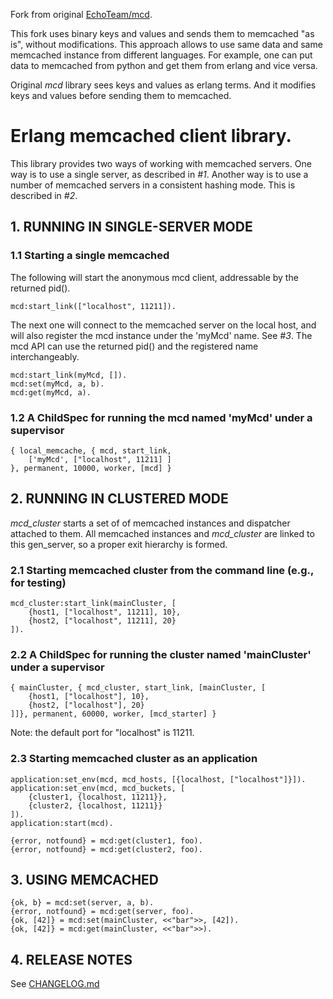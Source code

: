 Fork from original [EchoTeam/mcd](https://github.com/EchoTeam/mcd).

This fork uses binary keys and values and sends them to memcached "as is", without modifications.
This approach allows to use same data and same memcached instance from different languages.
For example, one can put data to memcached from python and get them from erlang and vice versa.

Original *mcd* library sees keys and values as erlang terms.
And it modifies keys and values before sending them to memcached.


# Erlang memcached client library.

This library provides two ways of working with memcached servers. One way
is to use a single server, as described in *#1*. Another way is to use a number
of memcached servers in a consistent hashing mode. This is described in *#2*.


## 1. RUNNING IN SINGLE-SERVER MODE

### 1.1  Starting a single memcached

The following will start the anonymous mcd client,
addressable by the returned pid().

    mcd:start_link(["localhost", 11211]).

The next one will connect to the memcached server on the local host,
and will also register the mcd instance under the 'myMcd' name. See *#3*.
The mcd API can use the returned pid() and the registered name interchangeably.

    mcd:start_link(myMcd, []).
    mcd:set(myMcd, a, b).
    mcd:get(myMcd, a).

### 1.2  A ChildSpec for running the mcd named 'myMcd' under a supervisor

    { local_memcache, { mcd, start_link,
        ['myMcd', ["localhost", 11211] ]
    }, permanent, 10000, worker, [mcd] }

## 2. RUNNING IN CLUSTERED MODE

*mcd_cluster* starts a set of of memcached instances and
dispatcher attached to them. All memcached instances and *mcd_cluster*
are linked to this gen_server, so a proper exit hierarchy is formed.

### 2.1  Starting memcached cluster from the command line (e.g., for testing)

    mcd_cluster:start_link(mainCluster, [
        {host1, ["localhost", 11211], 10},
        {host2, ["localhost", 11211], 20}
    ]).

### 2.2  A ChildSpec for running the cluster named 'mainCluster' under a supervisor

    { mainCluster, { mcd_cluster, start_link, [mainCluster, [
        {host1, ["localhost"], 10},
        {host2, ["localhost"], 20}
    ]]}, permanent, 60000, worker, [mcd_starter] }

Note: the default port for "localhost" is 11211.

### 2.3 Starting memcached cluster as an application

    application:set_env(mcd, mcd_hosts, [{localhost, ["localhost"]}]).
    application:set_env(mcd, mcd_buckets, [
        {cluster1, {localhost, 11211}},
        {cluster2, {localhost, 11211}}
    ]).
    application:start(mcd).

    {error, notfound} = mcd:get(cluster1, foo).
    {error, notfound} = mcd:get(cluster2, foo).

## 3. USING MEMCACHED

    {ok, b} = mcd:set(server, a, b).
    {error, notfound} = mcd:get(server, foo).
    {ok, [42]} = mcd:set(mainCluster, <<"bar">>, [42]).
    {ok, [42]} = mcd:get(mainCluster, <<"bar">>).

## 4. RELEASE NOTES
See [CHANGELOG.md](CHANGELOG.md)
